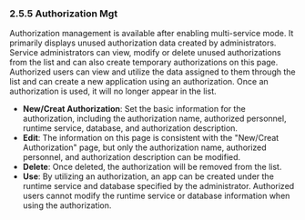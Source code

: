 ### 2.5.5 Authorization Mgt

Authorization management is available after enabling multi-service mode. It primarily displays unused authorization data created by administrators. Service administrators can view, modify or delete unused authorizations from the list and can also create temporary authorizations on this page. Authorized users can view and utilize the data assigned to them through the list and can create a new application using an authorization. Once an authorization is used, it will no longer appear in the list.

- **New/Creat Authorization**: Set the basic information for the authorization, including the authorization name, authorized personnel, runtime service, database, and authorization description.
- **Edit**: The information on this page is consistent with the "New/Creat Authorization" page, but only the authorization name, authorized personnel, and authorization description can be modified.
- **Delete**: Once deleted, the authorization will be removed from the list.
- **Use**: By utilizing an authorization, an app can be created under the runtime service and database specified by the administrator. Authorized users cannot modify the runtime service or database information when using the authorization.
